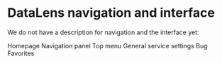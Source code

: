 # DataLens navigation and interface

We do not have a description for navigation and the interface yet:

Homepage
Navigation panel
Top menu
General service settings
Bug
Favorites
